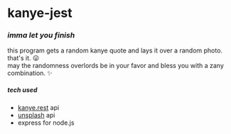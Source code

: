 # kanye-jest
### _imma let you finish_
this program gets a random kanye quote and lays it over a random photo. that's it. 😛  
may the randomness overlords be in your favor and bless you with a zany combination. ✨

##### tech used

- [kanye.rest](https://kanye.rest) api
- [unsplash](https://unsplash.com/documentation) api
- express for node.js
